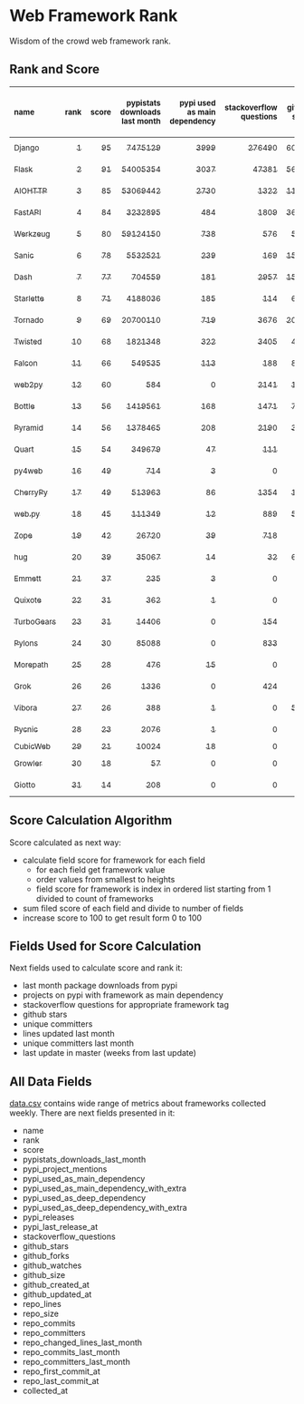 # Web Framework Rank
Wisdom of the crowd web framework rank.

## Rank and Score
<sub>name</sub> | <sub>rank</sub> | <sub>score</sub> | <sub>pypistats downloads last month</sub> | <sub>pypi used as main dependency</sub> | <sub>stackoverflow questions</sub> | <sub>github stars</sub> | <sub>repo unique committers</sub> | <sub>repo changed lines last month</sub> | <sub>repo unique committers last month</sub> | <sub>repo last commit</sub>
:--- | ---: | ---: | ---: | ---: | ---: | ---: | ---: | ---: | ---: | ---:
[<sub>Django</sub>](https://github.com/django/django "first commit: 2005-07-13") | [<sub>1</sub>](# "  +0 last week") | [<sub>95</sub>](# "  -1 last week") | [<sub>7475129</sub>](# "  #5 in pypistats downloads last month +3.09% last week") | [<sub>3999</sub>](# "  #1 in pypi used as main dependency +0.3% last week") | [<sub>276490</sub>](# "  #1 in stackoverflow questions +0.18% last week") | [<sub>60079</sub>](# "  #1 in github stars +0.21% last week") | [<sub>2581</sub>](# "  #1 in repo unique committers +0.16% last week") | [<sub>9332</sub>](# "  #2 in repo changed lines last month -4.43% last week") | [<sub>43</sub>](# "  #1 in repo unique committers last month +2.38% last week") | [<sub>2021-10-08</sub>](# "  #3 in repo last commit 1 week ago")
[<sub>Flask</sub>](https://github.com/pallets/flask "first commit: 2010-04-06; uses: Werkzeug") | [<sub>2</sub>](# "  +0 last week") | [<sub>91</sub>](# "  -1 last week") | [<sub>54005354</sub>](# "  #2 in pypistats downloads last month +3.55% last week") | [<sub>3037</sub>](# "  #2 in pypi used as main dependency +0.6% last week") | [<sub>47381</sub>](# "  #2 in stackoverflow questions +0.15% last week") | [<sub>56843</sub>](# "  #2 in github stars +0.11% last week") | [<sub>760</sub>](# "  #2 in repo unique committers +0.53% last week") | [<sub>983</sub>](# "  #7 in repo changed lines last month +195.2% last week") | [<sub>8</sub>](# "▼ #6 in repo unique committers last month +33.33% last week") | [<sub>2021-10-05</sub>](# "  #3 in repo last commit 1 week ago")
[<sub>AIOHTTP</sub>](https://github.com/aio-libs/aiohttp "first commit: 2013-10-01") | [<sub>3</sub>](# "  +0 last week") | [<sub>85</sub>](# "  -1 last week") | [<sub>53069442</sub>](# "  #3 in pypistats downloads last month +6.04% last week") | [<sub>2730</sub>](# "  #3 in pypi used as main dependency +0.66% last week") | [<sub>1322</sub>](# "  #11 in stackoverflow questions +0.3% last week") | [<sub>11724</sub>](# "  #7 in github stars +0.21% last week") | [<sub>620</sub>](# "  #3 in repo unique committers +0.32% last week") | [<sub>1559</sub>](# "  #6 in repo changed lines last month +154.32% last week") | [<sub>13</sub>](# "  #4 in repo unique committers last month +85.71% last week") | [<sub>2021-10-08</sub>](# "  #3 in repo last commit 1 week ago")
[<sub>FastAPI</sub>](https://github.com/tiangolo/fastapi "first commit: 2018-12-05; uses: Starlette") | [<sub>4</sub>](# "  +0 last week") | [<sub>84</sub>](# "  +1 last week") | [<sub>3232895</sub>](# "  #8 in pypistats downloads last month +4.4% last week") | [<sub>484</sub>](# "  #6 in pypi used as main dependency +0.83% last week") | [<sub>1809</sub>](# "  #8 in stackoverflow questions +1.57% last week") | [<sub>36786</sub>](# "  #3 in github stars +1.25% last week") | [<sub>284</sub>](# "▲ #8 in repo unique committers +10.94% last week") | [<sub>7153</sub>](# "  #4 in repo changed lines last month +76.18% last week") | [<sub>38</sub>](# "▲ #2 in repo unique committers last month +1166.67% last week") | [<sub>2021-10-07</sub>](# "▼ #3 in repo last commit 1 week ago")
[<sub>Werkzeug</sub>](https://github.com/pallets/werkzeug "first commit: 2007-05-04; used by: Flask and Quart") | [<sub>5</sub>](# "▲ +2 last week") | [<sub>80</sub>](# "▲ +4 last week") | [<sub>59124150</sub>](# "  #1 in pypistats downloads last month +1.55% last week") | [<sub>738</sub>](# "  #4 in pypi used as main dependency +0.27% last week") | [<sub>576</sub>](# "  #15 in stackoverflow questions +0.17% last week") | [<sub>5851</sub>](# "  #12 in github stars +0.12% last week") | [<sub>448</sub>](# "  #4 in repo unique committers +1.13% last week") | [<sub>895</sub>](# "▲ #8 in repo changed lines last month +4872.22% last week") | [<sub>8</sub>](# "▲ #6 in repo unique committers last month +100.0% last week") | [<sub>2021-10-06</sub>](# "▲ #3 in repo last commit 1 week ago")
[<sub>Sanic</sub>](https://github.com/sanic-org/sanic "first commit: 2016-05-26") | [<sub>6</sub>](# "▼ -1 last week") | [<sub>78</sub>](# "▼ -4 last week") | [<sub>5532521</sub>](# "  #6 in pypistats downloads last month +5.84% last week") | [<sub>239</sub>](# "  #8 in pypi used as main dependency +0.0% last week") | [<sub>169</sub>](# "  #18 in stackoverflow questions +0.6% last week") | [<sub>15490</sub>](# "  #5 in github stars +0.12% last week") | [<sub>333</sub>](# "  #7 in repo unique committers +0.0% last week") | [<sub>9810</sub>](# "  #1 in repo changed lines last month +0.0% last week") | [<sub>5</sub>](# "▼ #8 in repo unique committers last month +0.0% last week") | [<sub>2021-10-02</sub>](# "▼ #3 in repo last commit 2 weeks ago")
[<sub>Dash</sub>](https://github.com/plotly/dash "first commit: 2015-04-10") | [<sub>7</sub>](# "▼ -1 last week") | [<sub>77</sub>](# "▼ -1 last week") | [<sub>704559</sub>](# "  #12 in pypistats downloads last month +4.68% last week") | [<sub>181</sub>](# "  #11 in pypi used as main dependency +0.0% last week") | [<sub>2957</sub>](# "  #5 in stackoverflow questions +0.61% last week") | [<sub>15234</sub>](# "  #6 in github stars +0.2% last week") | [<sub>123</sub>](# "▲ #16 in repo unique committers +0.82% last week") | [<sub>8042</sub>](# "  #3 in repo changed lines last month +9.19% last week") | [<sub>10</sub>](# "▼ #5 in repo unique committers last month -9.09% last week") | [<sub>2021-10-07</sub>](# "  #3 in repo last commit 1 week ago")
[<sub>Starlette</sub>](https://github.com/encode/starlette "first commit: 2018-06-25; used by: FastAPI") | [<sub>8</sub>](# "▲ +1 last week") | [<sub>71</sub>](# "▲ -1 last week") | [<sub>4188036</sub>](# "  #7 in pypistats downloads last month +9.19% last week") | [<sub>185</sub>](# "  #10 in pypi used as main dependency +1.09% last week") | [<sub>114</sub>](# "  #20 in stackoverflow questions +0.0% last week") | [<sub>6116</sub>](# "  #11 in github stars +0.38% last week") | [<sub>179</sub>](# "  #13 in repo unique committers +1.13% last week") | [<sub>841</sub>](# "▼ #9 in repo changed lines last month +804.3% last week") | [<sub>17</sub>](# "▼ #3 in repo unique committers last month +13.33% last week") | [<sub>2021-10-06</sub>](# "  #3 in repo last commit 1 week ago")
[<sub>Tornado</sub>](https://github.com/tornadoweb/tornado "first commit: 2009-09-09") | [<sub>9</sub>](# "▲ +1 last week") | [<sub>69</sub>](# "▲ -1 last week") | [<sub>20700110</sub>](# "  #4 in pypistats downloads last month +9.41% last week") | [<sub>719</sub>](# "  #5 in pypi used as main dependency +0.14% last week") | [<sub>3676</sub>](# "  #3 in stackoverflow questions +0.0% last week") | [<sub>20224</sub>](# "  #4 in github stars +0.04% last week") | [<sub>428</sub>](# "  #5 in repo unique committers +0.0% last week") | [<sub>0</sub>](# "▼ #16 in repo changed lines last month +100% last week") | [<sub>0</sub>](# "▼ #16 in repo unique committers last month +100% last week") | [<sub>2021-08-26</sub>](# "▼ #18 in repo last commit 7 weeks ago")
[<sub>Twisted</sub>](https://github.com/twisted/twisted "first commit: 2001-07-09") | [<sub>10</sub>](# "▼ -2 last week") | [<sub>68</sub>](# "▼ -5 last week") | [<sub>1821348</sub>](# "  #9 in pypistats downloads last month +2.96% last week") | [<sub>322</sub>](# "  #7 in pypi used as main dependency +0.31% last week") | [<sub>3405</sub>](# "  #4 in stackoverflow questions +0.0% last week") | [<sub>4384</sub>](# "  #15 in github stars +0.09% last week") | [<sub>264</sub>](# "▼ #10 in repo unique committers +0.0% last week") | [<sub>6</sub>](# "▼ #15 in repo changed lines last month -85.37% last week") | [<sub>1</sub>](# "▼ #12 in repo unique committers last month -50.0% last week") | [<sub>2021-09-19</sub>](# "▼ #14 in repo last commit 3 weeks ago")
[<sub>Falcon</sub>](https://github.com/falconry/falcon "first commit: 2012-12-06; used by: hug") | [<sub>11</sub>](# "  +0 last week") | [<sub>66</sub>](# "  +0 last week") | [<sub>549535</sub>](# "  #13 in pypistats downloads last month +3.25% last week") | [<sub>113</sub>](# "  #13 in pypi used as main dependency +1.8% last week") | [<sub>188</sub>](# "  #17 in stackoverflow questions +0.0% last week") | [<sub>8582</sub>](# "  #8 in github stars +0.06% last week") | [<sub>181</sub>](# "  #12 in repo unique committers +0.56% last week") | [<sub>179</sub>](# "▼ #11 in repo changed lines last month +115.66% last week") | [<sub>3</sub>](# "▲ #11 in repo unique committers last month +200.0% last week") | [<sub>2021-10-08</sub>](# "  #3 in repo last commit 1 week ago")
[<sub>web2py</sub>](https://github.com/web2py/web2py "first commit: 2011-11-23") | [<sub>12</sub>](# "▲ +6 last week") | [<sub>60</sub>](# "▲ +18 last week") | [<sub>584</sub>](# "▼ #25 in pypistats downloads last month -2.83% last week") | [<sub>0</sub>](# "  #26 in pypi used as main dependency +100% last week") | [<sub>2141</sub>](# "  #7 in stackoverflow questions +0.0% last week") | [<sub>1961</sub>](# "  #17 in github stars +0.0% last week") | [<sub>267</sub>](# "▼ #9 in repo unique committers +1.14% last week") | [<sub>661</sub>](# "▲ #10 in repo changed lines last month +100% last week") | [<sub>5</sub>](# "▲ #8 in repo unique committers last month +100% last week") | [<sub>2021-10-09</sub>](# "▲ #1 in repo last commit 1 week ago")
[<sub>Bottle</sub>](https://github.com/bottlepy/bottle "first commit: 2009-06-30") | [<sub>13</sub>](# "▲ +1 last week") | [<sub>56</sub>](# "▲ +0 last week") | [<sub>1419561</sub>](# "▲ #10 in pypistats downloads last month +3.18% last week") | [<sub>168</sub>](# "  #12 in pypi used as main dependency +1.2% last week") | [<sub>1471</sub>](# "  #9 in stackoverflow questions -0.2% last week") | [<sub>7370</sub>](# "  #9 in github stars +0.03% last week") | [<sub>221</sub>](# "  #11 in repo unique committers +0.0% last week") | [<sub>0</sub>](# "▼ #16 in repo changed lines last month +100% last week") | [<sub>0</sub>](# "▼ #16 in repo unique committers last month +100% last week") | [<sub>2021-07-07</sub>](# "▼ #20 in repo last commit 14 weeks ago")
[<sub>Pyramid</sub>](https://github.com/Pylons/pyramid "first commit: 2008-07-04; used by: CubicWeb") | [<sub>14</sub>](# "▼ -1 last week") | [<sub>56</sub>](# "▼ +0 last week") | [<sub>1378465</sub>](# "▼ #11 in pypistats downloads last month -0.02% last week") | [<sub>208</sub>](# "  #9 in pypi used as main dependency +0.0% last week") | [<sub>2190</sub>](# "  #6 in stackoverflow questions -0.05% last week") | [<sub>3597</sub>](# "  #16 in github stars +0.06% last week") | [<sub>354</sub>](# "  #6 in repo unique committers +0.0% last week") | [<sub>0</sub>](# "▼ #16 in repo changed lines last month +100% last week") | [<sub>0</sub>](# "▼ #16 in repo unique committers last month +100% last week") | [<sub>2021-03-15</sub>](# "  #23 in repo last commit 30 weeks ago")
[<sub>Quart</sub>](https://gitlab.com/pgjones/quart "first commit: 2017-05-14; uses: Werkzeug") | [<sub>15</sub>](# "▲ +4 last week") | [<sub>54</sub>](# "▲ +12 last week") | [<sub>349679</sub>](# "  #15 in pypistats downloads last month -2.11% last week") | [<sub>47</sub>](# "  #15 in pypi used as main dependency +0.0% last week") | [<sub>111</sub>](# "  #21 in stackoverflow questions +0.91% last week") | [<sub>948</sub>](# "  #19 in github stars +0.0% last week") | [<sub>62</sub>](# "  #19 in repo unique committers +1.64% last week") | [<sub>34</sub>](# "▲ #12 in repo changed lines last month +100% last week") | [<sub>1</sub>](# "▲ #12 in repo unique committers last month +100% last week") | [<sub>2021-10-03</sub>](# "▲ #3 in repo last commit 1 week ago")
[<sub>py4web</sub>](https://github.com/web2py/py4web "first commit: 2019-03-25") | [<sub>16</sub>](# "▼ -1 last week") | [<sub>49</sub>](# "▼ +2 last week") | [<sub>714</sub>](# "▲ #24 in pypistats downloads last month +29.35% last week") | [<sub>3</sub>](# "  #21 in pypi used as main dependency +0.0% last week") | [<sub>0</sub>](# "  #23 in stackoverflow questions +100% last week") | [<sub>158</sub>](# "  #26 in github stars +0.64% last week") | [<sub>57</sub>](# "  #20 in repo unique committers +0.0% last week") | [<sub>2768</sub>](# "  #5 in repo changed lines last month +77.55% last week") | [<sub>5</sub>](# "▼ #8 in repo unique committers last month +25.0% last week") | [<sub>2021-10-09</sub>](# "▲ #1 in repo last commit 1 week ago")
[<sub>CherryPy</sub>](https://github.com/cherrypy/cherrypy "first commit: 2004-11-20") | [<sub>17</sub>](# "▼ -5 last week") | [<sub>49</sub>](# "▼ -10 last week") | [<sub>513963</sub>](# "  #14 in pypistats downloads last month +2.07% last week") | [<sub>86</sub>](# "  #14 in pypi used as main dependency +0.0% last week") | [<sub>1354</sub>](# "  #10 in stackoverflow questions +0.0% last week") | [<sub>1458</sub>](# "  #18 in github stars +0.14% last week") | [<sub>142</sub>](# "  #15 in repo unique committers +0.0% last week") | [<sub>0</sub>](# "▼ #16 in repo changed lines last month -100.0% last week") | [<sub>0</sub>](# "▼ #16 in repo unique committers last month -100.0% last week") | [<sub>2021-09-07</sub>](# "▼ #16 in repo last commit 5 weeks ago")
[<sub>web.py</sub>](https://github.com/webpy/webpy "first commit: 1970-01-01") | [<sub>18</sub>](# "▼ -2 last week") | [<sub>45</sub>](# "▼ -1 last week") | [<sub>111349</sub>](# "  #16 in pypistats downloads last month +5.98% last week") | [<sub>12</sub>](# "  #20 in pypi used as main dependency +0.0% last week") | [<sub>889</sub>](# "  #12 in stackoverflow questions +0.0% last week") | [<sub>5620</sub>](# "  #14 in github stars +0.04% last week") | [<sub>89</sub>](# "  #18 in repo unique committers +0.0% last week") | [<sub>0</sub>](# "▼ #16 in repo changed lines last month +100% last week") | [<sub>0</sub>](# "▼ #16 in repo unique committers last month +100% last week") | [<sub>2021-09-02</sub>](# "▼ #17 in repo last commit 6 weeks ago")
[<sub>Zope</sub>](https://github.com/zopefoundation/Zope "first commit: 1996-06-17") | [<sub>19</sub>](# "▼ -2 last week") | [<sub>42</sub>](# "▼ +0 last week") | [<sub>26720</sub>](# "  #19 in pypistats downloads last month +4.18% last week") | [<sub>39</sub>](# "  #16 in pypi used as main dependency +0.0% last week") | [<sub>718</sub>](# "  #14 in stackoverflow questions +0.0% last week") | [<sub>270</sub>](# "  #24 in github stars +0.0% last week") | [<sub>171</sub>](# "  #14 in repo unique committers +0.0% last week") | [<sub>0</sub>](# "▼ #16 in repo changed lines last month +100% last week") | [<sub>0</sub>](# "▼ #16 in repo unique committers last month +100% last week") | [<sub>2021-07-31</sub>](# "▼ #19 in repo last commit 11 weeks ago")
[<sub>hug</sub>](https://github.com/hugapi/hug "first commit: 2015-07-17; uses: Falcon") | [<sub>20</sub>](# "▲ +1 last week") | [<sub>39</sub>](# "▲ -1 last week") | [<sub>35067</sub>](# "  #18 in pypistats downloads last month -0.23% last week") | [<sub>14</sub>](# "  #19 in pypi used as main dependency +0.0% last week") | [<sub>32</sub>](# "  #22 in stackoverflow questions +0.0% last week") | [<sub>6561</sub>](# "  #10 in github stars -0.02% last week") | [<sub>123</sub>](# "  #16 in repo unique committers +0.0% last week") | [<sub>0</sub>](# "▼ #16 in repo changed lines last month +100% last week") | [<sub>0</sub>](# "▼ #16 in repo unique committers last month +100% last week") | [<sub>2020-08-10</sub>](# "  #26 in repo last commit 61 weeks ago")
[<sub>Emmett</sub>](https://github.com/emmett-framework/emmett "first commit: 2014-10-22") | [<sub>21</sub>](# "▼ -1 last week") | [<sub>37</sub>](# "▼ -4 last week") | [<sub>235</sub>](# "  #29 in pypistats downloads last month -11.99% last week") | [<sub>3</sub>](# "  #21 in pypi used as main dependency +0.0% last week") | [<sub>0</sub>](# "  #23 in stackoverflow questions +100% last week") | [<sub>714</sub>](# "  #21 in github stars +0.14% last week") | [<sub>21</sub>](# "  #26 in repo unique committers +0.0% last week") | [<sub>31</sub>](# "▼ #13 in repo changed lines last month +0.0% last week") | [<sub>1</sub>](# "  #12 in repo unique committers last month +0.0% last week") | [<sub>2021-10-01</sub>](# "▼ #13 in repo last commit 2 weeks ago")
[<sub>Quixote</sub>](https://github.com/nascheme/quixote "first commit: 2006-03-16") | [<sub>22</sub>](# "  +0 last week") | [<sub>31</sub>](# "  -2 last week") | [<sub>362</sub>](# "  #28 in pypistats downloads last month +11.73% last week") | [<sub>1</sub>](# "  #23 in pypi used as main dependency +0.0% last week") | [<sub>0</sub>](# "  #23 in stackoverflow questions +100% last week") | [<sub>76</sub>](# "  #28 in github stars +0.0% last week") | [<sub>6</sub>](# "  #28 in repo unique committers +0.0% last week") | [<sub>16</sub>](# "▼ #14 in repo changed lines last month +0.0% last week") | [<sub>1</sub>](# "  #12 in repo unique committers last month +0.0% last week") | [<sub>2021-09-16</sub>](# "▼ #15 in repo last commit 4 weeks ago")
[<sub>TurboGears</sub>](https://github.com/TurboGears/tg2 "first commit: 2007-06-27") | [<sub>23</sub>](# "  +0 last week") | [<sub>31</sub>](# "  -1 last week") | [<sub>14406</sub>](# "  #20 in pypistats downloads last month +18.89% last week") | [<sub>0</sub>](# "  #26 in pypi used as main dependency +100% last week") | [<sub>154</sub>](# "  #19 in stackoverflow questions +0.0% last week") | [<sub>768</sub>](# "  #20 in github stars -0.13% last week") | [<sub>35</sub>](# "  #23 in repo unique committers +0.0% last week") | [<sub>0</sub>](# "▼ #16 in repo changed lines last month +100% last week") | [<sub>0</sub>](# "▼ #16 in repo unique committers last month +100% last week") | [<sub>2021-05-26</sub>](# "  #21 in repo last commit 20 weeks ago")
[<sub>Pylons</sub>](https://github.com/Pylons/pylons "first commit: 2006-02-18") | [<sub>24</sub>](# "  +0 last week") | [<sub>30</sub>](# "  +0 last week") | [<sub>85088</sub>](# "  #17 in pypistats downloads last month +15.35% last week") | [<sub>0</sub>](# "  #26 in pypi used as main dependency +100% last week") | [<sub>833</sub>](# "  #13 in stackoverflow questions +0.12% last week") | [<sub>213</sub>](# "  #25 in github stars +0.0% last week") | [<sub>36</sub>](# "  #22 in repo unique committers +0.0% last week") | [<sub>0</sub>](# "▼ #16 in repo changed lines last month +100% last week") | [<sub>0</sub>](# "▼ #16 in repo unique committers last month +100% last week") | [<sub>2018-01-12</sub>](# "  #29 in repo last commit 196 weeks ago")
[<sub>Morepath</sub>](https://github.com/morepath/morepath "first commit: 2013-07-17") | [<sub>25</sub>](# "  +0 last week") | [<sub>28</sub>](# "  +0 last week") | [<sub>476</sub>](# "▲ #26 in pypistats downloads last month +8.18% last week") | [<sub>15</sub>](# "  #18 in pypi used as main dependency +0.0% last week") | [<sub>0</sub>](# "  #23 in stackoverflow questions +100% last week") | [<sub>390</sub>](# "  #23 in github stars +0.0% last week") | [<sub>27</sub>](# "  #24 in repo unique committers +0.0% last week") | [<sub>0</sub>](# "▼ #16 in repo changed lines last month +100% last week") | [<sub>0</sub>](# "▼ #16 in repo unique committers last month +100% last week") | [<sub>2021-04-18</sub>](# "  #22 in repo last commit 25 weeks ago")
[<sub>Grok</sub>](https://github.com/zopefoundation/grok "first commit: 2006-10-14") | [<sub>26</sub>](# "▲ +1 last week") | [<sub>26</sub>](# "▲ -1 last week") | [<sub>1336</sub>](# "  #23 in pypistats downloads last month +47.3% last week") | [<sub>0</sub>](# "  #26 in pypi used as main dependency +100% last week") | [<sub>424</sub>](# "  #16 in stackoverflow questions +0.0% last week") | [<sub>21</sub>](# "  #30 in github stars +0.0% last week") | [<sub>40</sub>](# "  #21 in repo unique committers +0.0% last week") | [<sub>0</sub>](# "▼ #16 in repo changed lines last month +100% last week") | [<sub>0</sub>](# "▼ #16 in repo unique committers last month +100% last week") | [<sub>2020-09-02</sub>](# "  #25 in repo last commit 58 weeks ago")
[<sub>Vibora</sub>](https://github.com/vibora-io/vibora "first commit: 2018-06-13") | [<sub>27</sub>](# "▼ -1 last week") | [<sub>26</sub>](# "▼ -1 last week") | [<sub>388</sub>](# "▼ #27 in pypistats downloads last month -19.17% last week") | [<sub>1</sub>](# "  #23 in pypi used as main dependency +0.0% last week") | [<sub>0</sub>](# "  #23 in stackoverflow questions +100% last week") | [<sub>5723</sub>](# "  #13 in github stars +0.0% last week") | [<sub>27</sub>](# "  #24 in repo unique committers +0.0% last week") | [<sub>0</sub>](# "▼ #16 in repo changed lines last month +100% last week") | [<sub>0</sub>](# "▼ #16 in repo unique committers last month +100% last week") | [<sub>2019-02-11</sub>](# "  #28 in repo last commit 139 weeks ago")
[<sub>Pycnic</sub>](https://github.com/nullism/pycnic "first commit: 2015-11-04") | [<sub>28</sub>](# "  +0 last week") | [<sub>23</sub>](# "  -1 last week") | [<sub>2076</sub>](# "  #22 in pypistats downloads last month +32.06% last week") | [<sub>1</sub>](# "  #23 in pypi used as main dependency +0.0% last week") | [<sub>0</sub>](# "  #23 in stackoverflow questions +100% last week") | [<sub>154</sub>](# "  #27 in github stars +0.0% last week") | [<sub>10</sub>](# "  #27 in repo unique committers +0.0% last week") | [<sub>0</sub>](# "▼ #16 in repo changed lines last month +100% last week") | [<sub>0</sub>](# "▼ #16 in repo unique committers last month +100% last week") | [<sub>2021-02-16</sub>](# "  #24 in repo last commit 34 weeks ago")
[<sub>CubicWeb</sub>](https://forge.extranet.logilab.fr/cubicweb/cubicweb "uses: Pyramid") | [<sub>29</sub>](# "  +0 last week") | [<sub>21</sub>](# "  +0 last week") | [<sub>10024</sub>](# "  #21 in pypistats downloads last month -5.59% last week") | [<sub>18</sub>](# "  #17 in pypi used as main dependency +0.0% last week") | [<sub>0</sub>](# "  #23 in stackoverflow questions +100% last week") | [<sub>0</sub>](# "  #31 in github stars +100% last week") | [<sub>0</sub>](# "  #31 in repo unique committers +100% last week") | [<sub>0</sub>](# "▼ #16 in repo changed lines last month +100% last week") | [<sub>0</sub>](# "▼ #16 in repo unique committers last month +100% last week") | [<sub></sub>](# "  #30 in repo last commit")
[<sub>Growler</sub>](https://github.com/pyGrowler/Growler "first commit: 2014-08-17") | [<sub>30</sub>](# "  +0 last week") | [<sub>18</sub>](# "  -1 last week") | [<sub>57</sub>](# "  #31 in pypistats downloads last month -6.56% last week") | [<sub>0</sub>](# "  #26 in pypi used as main dependency +100% last week") | [<sub>0</sub>](# "  #23 in stackoverflow questions +100% last week") | [<sub>686</sub>](# "  #22 in github stars +0.0% last week") | [<sub>6</sub>](# "  #28 in repo unique committers +0.0% last week") | [<sub>0</sub>](# "▼ #16 in repo changed lines last month +100% last week") | [<sub>0</sub>](# "▼ #16 in repo unique committers last month +100% last week") | [<sub>2020-03-08</sub>](# "  #27 in repo last commit 83 weeks ago")
[<sub>Giotto</sub>](https://github.com/priestc/giotto "first commit: 2012-02-26") | [<sub>31</sub>](# "  +0 last week") | [<sub>14</sub>](# "  +0 last week") | [<sub>208</sub>](# "  #30 in pypistats downloads last month +19.54% last week") | [<sub>0</sub>](# "  #26 in pypi used as main dependency +100% last week") | [<sub>0</sub>](# "  #23 in stackoverflow questions +100% last week") | [<sub>53</sub>](# "  #29 in github stars +0.0% last week") | [<sub>3</sub>](# "  #30 in repo unique committers +0.0% last week") | [<sub>0</sub>](# "▼ #16 in repo changed lines last month +100% last week") | [<sub>0</sub>](# "▼ #16 in repo unique committers last month +100% last week") | [<sub>2013-10-07</sub>](# "  #30 in repo last commit 418 weeks ago")

## Score Calculation Algorithm
Score calculated as next way:
- calculate field score for framework for each field
  - for each field get framework value
  - order values from smallest to heights
  - field score for framework is index in ordered list starting from 1 divided to count of frameworks
- sum filed score of each field and divide to number of fields
- increase score to 100 to get result form 0 to 100

## Fields Used for Score Calculation
Next fields used to calculate score and rank it:
- last month package downloads from pypi
- projects on pypi with framework as main dependency
- stackoverflow questions for appropriate framework tag
- github stars
- unique committers
- lines updated last month
- unique committers last month
- last update in master (weeks from last update)

## All Data Fields
[data.csv](data.csv) contains wide range of metrics about frameworks collected weekly.
There are next fields presented in it: 

- name
- rank
- score
- pypistats_downloads_last_month
- pypi_project_mentions
- pypi_used_as_main_dependency
- pypi_used_as_main_dependency_with_extra
- pypi_used_as_deep_dependency
- pypi_used_as_deep_dependency_with_extra
- pypi_releases
- pypi_last_release_at
- stackoverflow_questions
- github_stars
- github_forks
- github_watches
- github_size
- github_created_at
- github_updated_at
- repo_lines
- repo_size
- repo_commits
- repo_committers
- repo_changed_lines_last_month
- repo_commits_last_month
- repo_committers_last_month
- repo_first_commit_at
- repo_last_commit_at
- collected_at
